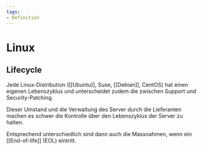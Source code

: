 ```yaml
---
tags:
- Definition
---
```

# Linux

## Lifecycle

Jede Linux-Distribution ([[Ubuntu]], Suse, [[Debian]], CentOS) hat einen eigenen Lebenszyklus und unterscheidet zudem die zwischen Support und Security-Patching.  

Dieser Umstand und die Verwaltung des Server durch die Lieferanten machen es schwer die Kontrolle über den Lebenszyklus der Server zu halten.  

Entsprechend unterschiedlich sind dann auch die Massnahmen, wenn ein [[End-of-life]] (EOL) eintritt.
